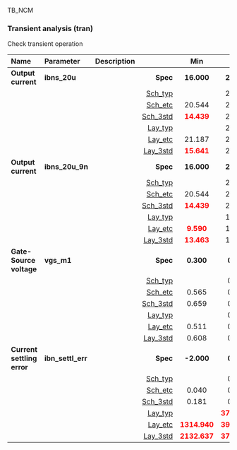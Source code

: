 TB_NCM

### Transient analysis (tran)

Check transient operation



|**Name**|**Parameter**|**Description**| |**Min**|**Typ**|**Max**| Unit|
|:---|:---|:---|---:|:---:|:---:|:---:| ---:|
|**Output current**|**ibns\_20u** | | **Spec**  | **16.000** | **20.000** | **24.000** | **uA** |
| | | |<a href='results/tran_Sch_typical.html'>Sch_typ</a>| | 21.003 |  | |
| | | |<a href='results/tran_Sch_etc.html'>Sch_etc</a>|20.544 | 21.085 | 21.527 | |
| | | |<a href='results/tran_Sch_mc.html'>Sch_3std</a>|<span style='color:red'>**14.439**</span> | 21.354 | <span style='color:red'>**28.269**</span> | |
| | | |<a href='results/tran_Lay_typical.html'>Lay_typ</a>| | 21.759 |  | |
| | | |<a href='results/tran_Lay_etc.html'>Lay_etc</a>|21.187 | 21.851 | 22.356 | |
| | | |<a href='results/tran_Lay_mc.html'>Lay_3std</a>|<span style='color:red'>**15.641**</span> | 21.314 | <span style='color:red'>**26.987**</span> | |
|**Output current**|**ibns\_20u\_9n** | | **Spec**  | **16.000** | **20.000** | **24.000** | **uA** |
| | | |<a href='results/tran_Sch_typical.html'>Sch_typ</a>| | 21.003 |  | |
| | | |<a href='results/tran_Sch_etc.html'>Sch_etc</a>|20.544 | 21.084 | 21.527 | |
| | | |<a href='results/tran_Sch_mc.html'>Sch_3std</a>|<span style='color:red'>**14.439**</span> | 21.354 | <span style='color:red'>**28.269**</span> | |
| | | |<a href='results/tran_Lay_typical.html'>Lay_typ</a>| | 17.963 |  | |
| | | |<a href='results/tran_Lay_etc.html'>Lay_etc</a>|<span style='color:red'>**9.590**</span> | 17.917 | 21.027 | |
| | | |<a href='results/tran_Lay_mc.html'>Lay_3std</a>|<span style='color:red'>**13.463**</span> | 17.611 | 21.760 | |
|**Gate-Source voltage**|**vgs\_m1** | | **Spec**  | **0.300** | **0.600** | **0.700** | **V** |
| | | |<a href='results/tran_Sch_typical.html'>Sch_typ</a>| | 0.673 |  | |
| | | |<a href='results/tran_Sch_etc.html'>Sch_etc</a>|0.565 | 0.671 | <span style='color:red'>**0.764**</span> | |
| | | |<a href='results/tran_Sch_mc.html'>Sch_3std</a>|0.659 | 0.674 | 0.689 | |
| | | |<a href='results/tran_Lay_typical.html'>Lay_typ</a>| | 0.620 |  | |
| | | |<a href='results/tran_Lay_etc.html'>Lay_etc</a>|0.511 | 0.614 | <span style='color:red'>**0.711**</span> | |
| | | |<a href='results/tran_Lay_mc.html'>Lay_3std</a>|0.608 | 0.620 | 0.632 | |
|**Current settling error**|**ibn\_settl\_err** | | **Spec**  | **-2.000** | **0.000** | **2.000** | **nA** |
| | | |<a href='results/tran_Sch_typical.html'>Sch_typ</a>| | 0.330 |  | |
| | | |<a href='results/tran_Sch_etc.html'>Sch_etc</a>|0.040 | 0.480 | <span style='color:red'>**4.050**</span> | |
| | | |<a href='results/tran_Sch_mc.html'>Sch_3std</a>|0.181 | 0.343 | 0.504 | |
| | | |<a href='results/tran_Lay_typical.html'>Lay_typ</a>| | <span style='color:red'>**3796.470**</span> |  | |
| | | |<a href='results/tran_Lay_etc.html'>Lay_etc</a>|<span style='color:red'>**1314.940**</span> | <span style='color:red'>**3936.580**</span> | <span style='color:red'>**11597.455**</span> | |
| | | |<a href='results/tran_Lay_mc.html'>Lay_3std</a>|<span style='color:red'>**2132.637**</span> | <span style='color:red'>**3702.629**</span> | <span style='color:red'>**5272.622**</span> | |
